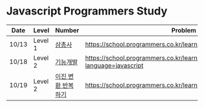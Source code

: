 # Javascript Programmers Study

|Date|Level|Number|Problem|Link|
|---|--|-----|---|---|
|10/13|Level 1|[삼총사](./Level%201/%EC%82%BC%EC%B4%9D%EC%82%AC.js)|https://school.programmers.co.kr/learn/courses/30/lessons/131705|
|10/18|Level 2|[기능개발](./Level%202/%EA%B8%B0%EB%8A%A5%EA%B0%9C%EB%B0%9C.js)|https://school.programmers.co.kr/learn/courses/30/lessons/42586?language=javascript|
|10/19|Level 2|[이진 변환 반복하기](Level%202/이진%20변환%20반복하기.js)|https://school.programmers.co.kr/learn/courses/30/lessons/70129|